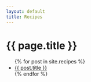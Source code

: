 ```yaml
---
layout: default
title: Recipes
---
```


<h1>{{ page.title }}</h1>

<ul>
  {% for post in site.recipes %}
    <li>
      <a href="{{ post.url }}">{{ post.title }}</a>
    </li>
  {% endfor %}
</ul>

